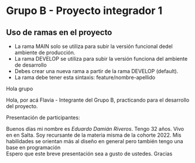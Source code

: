 # Grupo B - Proyecto integrador 1

## Uso de ramas en el proyecto
- La rama MAIN solo se utiliza para subir la versión funcional dedel ambiente de producción.
- La rama DEVELOP se utiliza para subir la versión funciona del ambiente de desarrollo
- Debes crear una nueva rama a partir de la rama DEVELOP (default).
- La rama debe tener esta sintaxis: feature/nombre-apellido

Hola grupo

Hola, por acá Flavia - Integrante del Grupo B, practicando para el desarrollo del proyecto.



Presentación de participantes:


Buenos días mi nombre es *Eduardo Damián Riveros*. Tengo 32 años. Vivo en en Salta.
Soy recursante de la materia misma de la cohorte 2022. Mis habilidades se orientan más al diseño en general pero también tengo una base en programación   
Espero que este breve presentación sea a gusto de ustedes. Gracias
